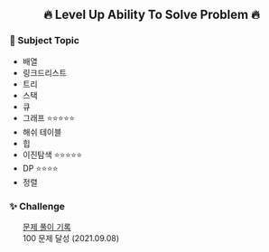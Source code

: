 <div align=center>
<h2> 🔥 Level Up Ability To Solve Problem 🔥 </h2>
</div>

<h3> 📝 Subject Topic</h3>
<ul>
  <li> 배열</li>
  <li> 링크드리스트</li>
  <li> 트리</li>
  <li> 스택</li>
  <li> 큐</li>
  <li> 그래프 ⭐⭐⭐⭐⭐</li>
  <li> 해쉬 테이블</li>
  <li> 힙</li>
  <li> 이진탐색 ⭐⭐⭐⭐⭐</li>
  <li> DP ⭐⭐⭐⭐</li>
  <li> 정렬</li>
</ul>

<h3> ✨ Challenge</h3>
<ul type="none">
  <li> <a href = "https://sunzero.notion.site/23e3b07a66cd47f4a48b0c3307d4f778?v=b4e54fdaca0641adbec60108be84f964">문제 풀이 기록</a>
  <li> 100 문제 달성 (2021.09.08)</li>
</ul>

